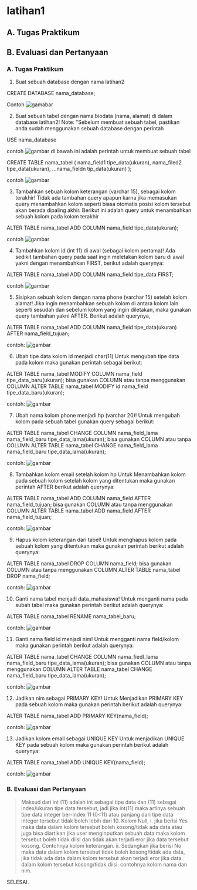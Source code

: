 # latihan1

## A. Tugas Praktikum
## B. Evaluasi dan Pertanyaan 

### A. Tugas Praktikum

1. Buat sebuah database dengan nama latihan2

CREATE DATABASE nama_database;

Contoh
![gamabar](image/create%20latihan2.png)

2. Buat sebuah tabel dengan nama biodata (nama, alamat) di dalam database latihan2!
Note: "Sebelum membuat sebuah tabel, pastikan anda sudah menggunakan sebuah database dengan perintah

USE nama_database

contoh
![gambar](image/USE%20database.png)
di bawah ini adalah perintah untuk membuat sebuah tabel

CREATE TABLE nama_tabel (
    nama_field1 tipe_data(ukuran),
    nama_filed2 tipe_data(ukuran),
    ...nama_fieldn tip_data(ukuran)
    );

contoh
![gambar](image/CREATE%20TABLE%20biodata.png)

3. Tambahkan sebuah kolom keterangan (varchar 15), sebagai kolom terakhir!
Tidak ada tambahan query apapun karna jika memasukan query menambahkan kolom seperti biasa otomatis posisi kolom tersebut akan berada dipaling akhir. Berikut ini adalah query untuk menambahkan sebuah kolom pada kolom terakhir

ALTER TABLE nama_tabel ADD COLUMN nama_field tipe_data(ukuran);

contoh
![gambar](image/add%20keterangan.png)

4. Tambahkan kolom id (int 11) di awal (sebagai kolom pertama)! Ada sedikit tambahan query pada saat ingin meletakan kolom baru di awal yakni dengan menambahkan FIRST, berikut adalah querynya:

ALTER TABLE nama_tabel ADD COLUMN nama_field tipe_data FIRST;

contoh
![gambar](image/add%20id.png)

5. Sisipkan sebuah kolom dengan nama phone (varchar 15) setelah kolom alamat!
Jika ingin menambahkan sebuah kolom di antara kolom lain seperti sesudah dan sebelum kolom yang ingin diletakan, maka gunakan query tambahan yakni AFTER. Berikut adalah querynya,

ALTER TABLE nama_tabel ADD COLUMN nama_field tipe_data(ukuran) AFTER nama_field_tujuan;

contoh:
![gambar](image/add%20phone.png)

6. Ubah tipe data kolom id menjadi char(11)
Untuk mengubah tipe data pada kolom maka gunakan perintah sebagai berikut:

ALTER TABLE nama_tabel MODIFY COLUMN nama_field tipe_data_baru(ukuran);
bisa gunakan COLUMN atau tanpa menggunakan COLUMN
ALTER TABLE nama_tabel MODIFY id nama_field tipe_data_baru(ukuran);

contoh:
![gambar](image/MODIFY%20id.png)

7. Ubah nama kolom phone menjadi hp (varchar 20)!
Untuk mengubah kolom pada sebuah tabel gunakan query sebagai berikut:

ALTER TABLE nama_tabel CHANGE COLUMN nama_field_lama nama_field_baru tipe_data_lama(ukuran);
bisa gunakan COLUMN atau tanpa COLUMN
ALTER TABLE nama_tabel CHANGE nama_field_lama nama_field_baru tipe_data_lama(ukuran);

contoh:
![gambar](image/MODIFY%20phone%20to%20hp.png)

8. Tambahkan kolom email setelah kolom hp
Untuk Menambahkan kolom pada sebuah kolom setelah kolom yang ditentukan maka gunakan perintah AFTER berikut adalah querynya:

ALTER TABLE nama_tabel ADD COLUMN nama_field AFTER nama_field_tujuan;
bisa gunakan COLUMN atau tanpa menggunakan COLUMN
ALTER TABLE nama_tabel ADD nama_field AFTER nama_field_tujuan;

contoh:
![gambar](image/add%20email.png)

9. Hapus kolom keterangan dari tabel! Untuk menghapus kolom pada sebuah kolom yang ditentukan maka gunakan perintah berikut adalah querynya:

ALTER TABLE nama_tabel DROP COLUMN nama_field;
bisa gunakan COLUMN atau tanpa menggunakan COLUMN
ALTER TABLE nama_tabel DROP nama_field;

contoh:
![gambar](image/DROP%20keterangan.png)

10. Ganti nama tabel menjadi data_mahasiswa!
Untuk menganti nama pada subah tabel maka gunakan perintah berikut adalah querynya:

ALTER TABLE nama_tabel RENAME nama_tabel_baru;

contoh:
![gambar](image/RENAME%20TABLE%20biodata.png)

11. Ganti nama field id menjadi nim!
Untuk mengganti nama field/kolom maka gunakan perintah berikut adalah querynya:

ALTER TABLE nama_tabel CHANGE COLUMN nama_fiedl_lama
nama_field_baru tipe_data_lama(ukuran);
bisa gunakan COLUMN atau tanpa menggunakan COLUMN 
ALTER TABLE nama_tabel CHANGE nama_field_baru tipe_data_lama(ukuran);

contoh:
![gambar](image/CHANGE%20id%20.png)

12. Jadikan nim sebagai PRIMARY KEY!
Untuk Menjadikan PRIMARY KEY pada sebuah kolom maka gunakan perintah berikut adalah querynya:

ALTER TABLE nama_tabel ADD PRIMARY KEY(nama_field);

contoh:
![gambar](image/PRIMARY%20KEY.png)

13. Jadikan kolom email sebagai UNIQUE KEY
Untuk menjadikan UNIQUE KEY pada sebuah kolom maka gunakan perintah berikut adalah querynya:

ALTER TABLE nama_tabel ADD UNIQUE KEY(nama_field);

contoh:
![gambar](image/UNIQUE%20KEY.png)

### B.  Evaluasi dan Pertanyaan
>Maksud dari int (11) adalah int sebagai tipe data dan (11) sebagai index/ukuran tipe data tersebut, jadi jika int(11) maka artinya sebuah tipe data integer ber-index 11 (0<11) atau panjang dari tipe data integer tersebut tidak boleh lebih dari 10.
>Kolom Null,
    i. jika berisi Yes maka data dalam kolom tersebut boleh kosong/tidak ada data atau juga bisa diartikan jika user menginputkan sebuah data maka kolom tersebut boleh tidak diisi dan tidak akan terjadi eror jika data tersebut kosong. Contohnya kolom keterangan.
    ii. Sedangkan jika berisi No maka data dalam kolom tersebut tidak boleh kosong/tidak ada data, jika tidak ada data dalam kolom tersebut akan terjadi eror jika data dalam kolom tersebut kosong/tidak diisi. contohnya kolom nama dan nim.

SELESAI.

